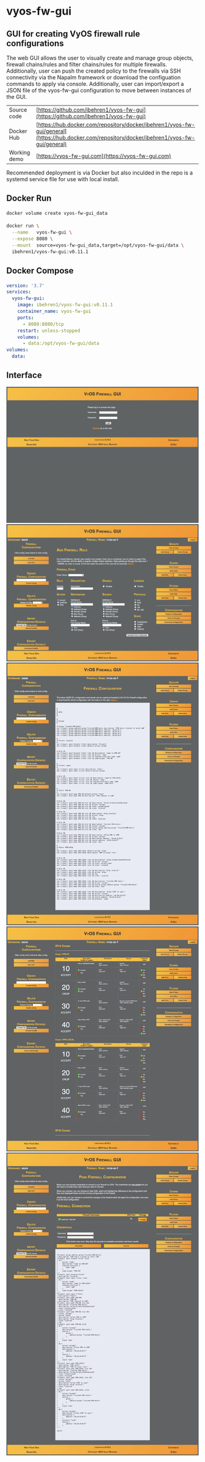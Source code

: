 # vyos-fw-gui

## GUI for creating VyOS firewall rule configurations

The web GUI allows the user to visually create and manage group objects, firewall chains/rules and filter chains/rules for multiple firewalls. Additionally, user can push the created policy to the firewalls via SSH connectivity via the Napalm framework or download the configuation commands to apply via console. Additionally, user can import/export a JSON file of the vyos-fw-gui configuration to move between instances of the GUI.

| | |
| - | - |
| Source code | [https://github.com/ibehren1/vyos-fw-gui](https://github.com/ibehren1/vyos-fw-gui)  |
| Docker Hub | [https://hub.docker.com/repository/docker/ibehren1/vyos-fw-gui/general](https://hub.docker.com/repository/docker/ibehren1/vyos-fw-gui/general)  |
| Working demo | [https://vyos-fw-gui.com](https://vyos-fw-gui.com)|

Recommended deployment is via Docker but also inculded in the repo is a systemd service file for use with local install.

## Docker Run

```bash
docker volume create vyos-fw-gui_data

docker run \
  --name   vyos-fw-gui \
  --expose 8080 \
  --mount  source=vyos-fw-gui_data,target=/opt/vyos-fw-gui/data \
  ibehren1/vyos-fw-gui:v0.11.1
```

## Docker Compose

```yaml
version: '3.7'
services:
  vyos-fw-gui:
    image: ibehren1/vyos-fw-gui:v0.11.1
    container_name: vyos-fw-gui
    ports:
      - 8080:8080/tcp
    restart: unless-stopped
    volumes:
      - data:/opt/vyos-fw-gui/data
volumes:
  data:
```

## Interface

![image](./images/vyos-fw-gui_interface_1.png)
![image](./images/vyos-fw-gui_interface_2.png)
![image](./images/vyos-fw-gui_interface_3.png)
![image](./images/vyos-fw-gui_interface_4.png)
![image](./images/vyos-fw-gui_interface_5.png)
